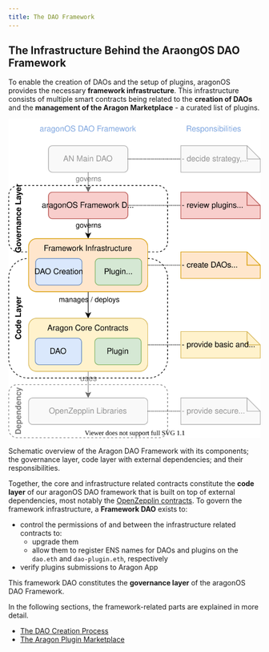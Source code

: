 ```yaml
---
title: The DAO Framework
---
```


## The Infrastructure Behind the AraongOS DAO Framework

To enable the creation of DAOs and the setup of plugins, aragonOS provides the necessary **framework infrastructure**.
This infrastructure consists of multiple smart contracts being related to the **creation of DAOs** and the **management of the Aragon Marketplace** - a curated list of plugins.

<div class="center-column">

![](aragon-os-architecture-Overview.drawio.svg)

<p class="caption"> 
  Schematic overview of the Aragon DAO Framework with its components; the governance layer, code layer with external dependencies; and their responsibilities.
</p>

</div>

Together, the core and infrastructure related contracts constitute the **code layer** of our aragonOS DAO framework that is built on top of external dependencies, most notably the [OpenZepplin contracts](https://www.openzeppelin.com/contracts).
To govern the framework infrastructure, a **Framework DAO** exists to:

- control the permissions of and between the infrastructure related contracts to:
  - upgrade them
  - allow them to register ENS names for DAOs and plugins on the `dao.eth` and `dao-plugin.eth`, respectively
- verify plugins submissions to Aragon App

This framework DAO constitutes the **governance layer** of the aragonOS DAO Framework.

In the following sections, the framework-related parts are explained in more detail.

- [The DAO Creation Process](01-dao-creation-process.md)
- [The Aragon Plugin Marketplace](02-plugin-marketplace/index.md)
